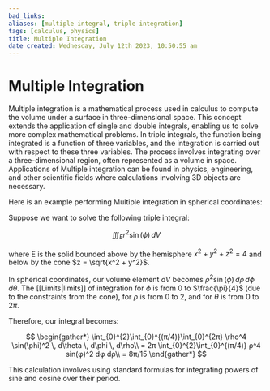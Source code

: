 ```yaml
---
bad_links: 
aliases: [multiple integral, triple integration]
tags: [calculus, physics]
title: Multiple Integration
date created: Wednesday, July 12th 2023, 10:50:55 am
---
```


# Multiple Integration

Multiple integration is a mathematical process used in calculus to compute the volume under a surface in three-dimensional space. This concept extends the application of single and double integrals, enabling us to solve more complex mathematical problems. In triple integrals, the function being integrated is a function of three variables, and the integration is carried out with respect to these three variables. The process involves integrating over a three-dimensional region, often represented as a volume in space. Applications of Multiple integration can be found in physics, engineering, and other scientific fields where calculations involving 3D objects are necessary.

Here is an example performing Multiple integration in spherical coordinates:

Suppose we want to solve the following triple integral:

$$
\iiint_E r^2 \sin(\phi) \, dV 
$$

where E is the solid bounded above by the hemisphere $x^2 + y^2 + z^2 = 4$ and below by the cone $z = \sqrt{x^2 + y^2}$.

In spherical coordinates, our volume element $dV$ becomes $\rho^2\sin(\phi)\,d\rho\,d\phi\,d\theta$. The [[Limits|limits]] of integration for $\phi$ is from $0$ to $\frac{\pi}{4}$ (due to the constraints from the cone), for $\rho$ is from $0$ to $2$, and for $\theta$ is from $0$ to $2\pi$.

Therefore, our integral becomes:

$$
\begin{gather*} 
\int_{0}^{2}\int_{0}^{(π/4)}\int_{0}^{2π} \rho^4 \sin(\phi)^2 \, d\theta \, d\phi \, d\rho\\
= 2π \int_{0}^{2}\int_{0}^{(π/4)}  ρ^4 sin(φ)^2 dφ dρ\\
= 8π/15
\end{gather*}
$$

This calculation involves using standard formulas for integrating powers of sine and cosine over their period.
